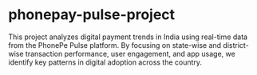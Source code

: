 # phonepay-pulse-project
This project analyzes digital payment trends in India using real-time data from the PhonePe Pulse platform. By focusing on state-wise and district-wise transaction performance, user engagement, and app usage, we identify key patterns in digital adoption across the country.
